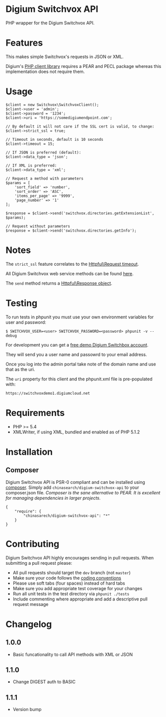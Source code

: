 # Digium Switchvox API

PHP wrapper for the Digium Switchvox API.

# Features
This makes simple Switchvox's requests in JSON or XML.

Digium's [PHP client library](http://developers.digium.com/switchvox/?pageView=phpLibrary) requires a PEAR and PECL package whereas this implementation does not require them.

# Usage

	$client = new Switchvox\SwitchvoxClient();
	$client->user = 'admin';
	$client->password = '1234';
	$client->uri = 'https://somedigiumendpoint.com';

	// By default it will not care if the SSL cert is valid, to change:
	$client->strict_ssl = true;

	// Timeout in seconds, default is 10 seconds
	$client->timeout = 15;

	// If JSON is preferred (default):
	$client->data_type = 'json';

	// If XML is preferred:
	$client->data_type = 'xml';

	// Request a method with parameters
	$params = [
		'sort_field' => 'number',
		'sort_order' => 'ASC',
		'items_per_page' => '9999',
		'page_number' => '1'
	];

	$response = $client->send('switchvox.directories.getExtensionList', $params);

	// Request without parameters
	$response = $client->send('switchvox.directories.getInfo');

# Notes
The `strict_ssl` feature correlates to the [Httpful\Request timeout](http://phphttpclient.com/docs/class-Httpful.Request.html#_withoutStrictSSL).

All Digium Switchvox web service methods can be found [here](http://developers.digium.com/switchvox/wiki/index.php/WebService_methods).

The `send` method returns a [Httpful\Response object](http://phphttpclient.com/docs/class-Httpful.Response.html).

# Testing
To run tests in phpunit you must use your own environment variables for user and password:

	$ SWITCHVOX_USER=<user> SWITCHVOX_PASSWORD=<password> phpunit -v --debug

For development you can get a [free demo Digium Switchbox account](https://www.digium.com/products/switchvox/free-demo).

They will send you a user name and passowrd to your email address.

Once you log into the admin portal take note of the domain name and use that as the uri.

The `uri` property for this client and the phpunit.xml file is pre-populated with:

`https://switchvoxdemo1.digiumcloud.net`

# Requirements
- PHP >= 5.4
- XMLWriter, if using XML, bundled and enabled as of PHP 5.1.2

# Installation

## Composer

Digium Switchvox API is PSR-0 compliant and can be installed using [composer](http://getcomposer.org/).  Simply add `chinasearch/digium-switchvox-api` to your composer.json file.  _Composer is the sane alternative to PEAR.  It is excellent for managing dependencies in larger projects_.

    {
        "require": {
            "chinasarech/digium-switchvox-api": "*"
        }
    }

# Contributing

Digium Switchvox API highly encourages sending in pull requests.  When submitting a pull request please:

 - All pull requests should target the `dev` branch (not `master`)
 - Make sure your code follows the [coding conventions](http://pear.php.net/manual/en/standards.php)
 - Please use soft tabs (four spaces) instead of hard tabs
 - Make sure you add appropriate test coverage for your changes
 - Run all unit tests in the test directory via `phpunit ./tests`
 - Include commenting where appropriate and add a descriptive pull request message

# Changelog

## 1.0.0

 - Basic funcationality to call API methods with XML or JSON

## 1.1.0

 - Change DIGEST auth to BASIC

## 1.1.1

 - Version bump